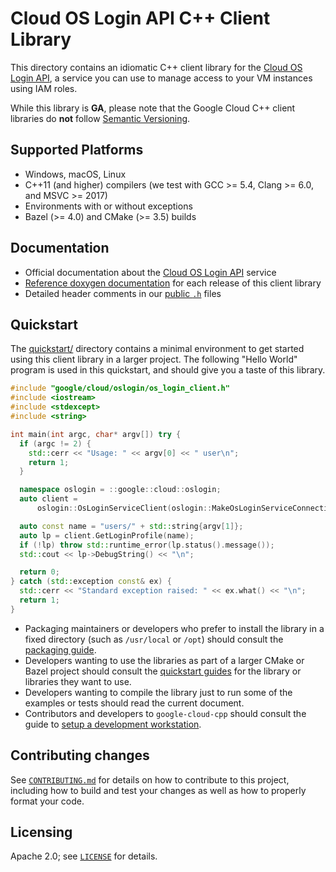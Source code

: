 # Cloud OS Login API C++ Client Library

This directory contains an idiomatic C++ client library for the
[Cloud OS Login API][cloud-service-docs], a service you can use to manage
access to your VM instances using IAM roles.

While this library is **GA**, please note that the Google Cloud C++ client libraries do **not** follow
[Semantic Versioning](https://semver.org/).

## Supported Platforms

* Windows, macOS, Linux
* C++11 (and higher) compilers (we test with GCC >= 5.4, Clang >= 6.0, and
  MSVC >= 2017)
* Environments with or without exceptions
* Bazel (>= 4.0) and CMake (>= 3.5) builds

## Documentation

* Official documentation about the [Cloud OS Login API][cloud-service-docs] service
* [Reference doxygen documentation][doxygen-link] for each release of this
  client library
* Detailed header comments in our [public `.h`][source-link] files

[cloud-service-docs]: https://cloud.google.com/compute/docs/oslogin
[doxygen-link]: https://googleapis.dev/cpp/google-cloud-oslogin/latest/
[source-link]: https://github.com/googleapis/google-cloud-cpp/tree/main/google/cloud/oslogin

## Quickstart

The [quickstart/](quickstart/README.md) directory contains a minimal environment
to get started using this client library in a larger project. The following
"Hello World" program is used in this quickstart, and should give you a taste of
this library.

<!-- inject-quickstart-start -->
```cc
#include "google/cloud/oslogin/os_login_client.h"
#include <iostream>
#include <stdexcept>
#include <string>

int main(int argc, char* argv[]) try {
  if (argc != 2) {
    std::cerr << "Usage: " << argv[0] << " user\n";
    return 1;
  }

  namespace oslogin = ::google::cloud::oslogin;
  auto client =
      oslogin::OsLoginServiceClient(oslogin::MakeOsLoginServiceConnection());

  auto const name = "users/" + std::string{argv[1]};
  auto lp = client.GetLoginProfile(name);
  if (!lp) throw std::runtime_error(lp.status().message());
  std::cout << lp->DebugString() << "\n";

  return 0;
} catch (std::exception const& ex) {
  std::cerr << "Standard exception raised: " << ex.what() << "\n";
  return 1;
}
```
<!-- inject-quickstart-end -->

* Packaging maintainers or developers who prefer to install the library in a
  fixed directory (such as `/usr/local` or `/opt`) should consult the
  [packaging guide](/doc/packaging.md).
* Developers wanting to use the libraries as part of a larger CMake or Bazel
  project should consult the [quickstart guides](#quickstart) for the library
  or libraries they want to use.
* Developers wanting to compile the library just to run some of the examples or
  tests should read the current document.
* Contributors and developers to `google-cloud-cpp` should consult the guide to
  [setup a development workstation][howto-setup-dev-workstation].

[howto-setup-dev-workstation]: /doc/contributor/howto-guide-setup-development-workstation.md

## Contributing changes

See [`CONTRIBUTING.md`](../../../CONTRIBUTING.md) for details on how to
contribute to this project, including how to build and test your changes
as well as how to properly format your code.

## Licensing

Apache 2.0; see [`LICENSE`](../../../LICENSE) for details.

